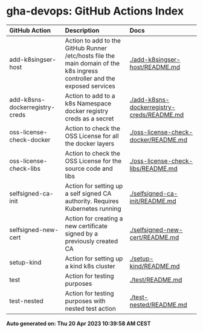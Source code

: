 # gha-devops: GitHub Actions Index


| GitHub Action               | Description					| Docs                       |
|:----------------------------|:-----------------------------|:---------------------------|
|add-k8singser-host|Action to add to the GitHub Runner /etc/hosts file the main domain of the k8s ingress controller and the exposed services|[./add-k8singser-host/README.md](./add-k8singser-host/README.md)|
|add-k8sns-dockerregistry-creds|Action to add to a k8s Namespace docker registry creds as a secret|[./add-k8sns-dockerregistry-creds/README.md](./add-k8sns-dockerregistry-creds/README.md)|
|oss-license-check-docker|Action to check the OSS License for all the docker layers|[./oss-license-check-docker/README.md](./oss-license-check-docker/README.md)|
|oss-license-check-libs|Action to check the OSS License for the source code and libs|[./oss-license-check-libs/README.md](./oss-license-check-libs/README.md)|
|selfsigned-ca-init|Action for setting up a self signed CA authority. Requires Kubernetes running|[./selfsigned-ca-init/README.md](./selfsigned-ca-init/README.md)|
|selfsigned-new-cert|Action for creating a new certificate signed by a previously created CA|[./selfsigned-new-cert/README.md](./selfsigned-new-cert/README.md)|
|setup-kind|Action for setting up a kind k8s cluster|[./setup-kind/README.md](./setup-kind/README.md)|
|test|Action for testing purposes|[./test/README.md](./test/README.md)|
|test-nested|Action for testing purposes with nested test action|[./test-nested/README.md](./test-nested/README.md)|


**Auto generated on: Thu 20 Apr 2023 10:39:58 AM CEST**


